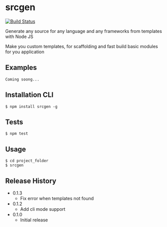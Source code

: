 srcgen
=========

[![Build Status](https://travis-ci.org/EndyKaufman/srcgen.svg?branch=master)](https://travis-ci.org/EndyKaufman/srcgen)

Generate any source for any language and any frameworks from templates with Node JS

Make you custom templates, for scaffolding and fast build basic modules for you application

## Examples

    Coming soong...

## Installation CLI

    $ npm install srcgen -g

## Tests

    $ npm test

## Usage

    $ cd project_folder
    $ srcgen    

## Release History 
* 0.1.3 
    * Fix error when templates not found
* 0.1.2 
    * Add cli mode support
* 0.1.0 
    * Initial release